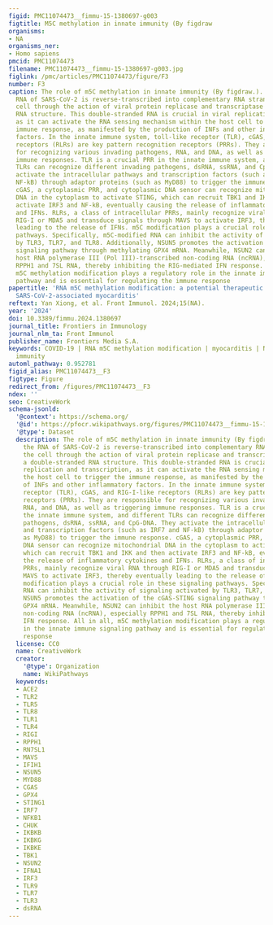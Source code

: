 ```yaml
---
figid: PMC11074473__fimmu-15-1380697-g003
figtitle: M5C methylation in innate immunity (By figdraw
organisms:
- NA
organisms_ner:
- Homo sapiens
pmcid: PMC11074473
filename: PMC11074473__fimmu-15-1380697-g003.jpg
figlink: /pmc/articles/PMC11074473/figure/F3
number: F3
caption: The role of m5C methylation in innate immunity (By figdraw.). First, the
  RNA of SARS-CoV-2 is reverse-transcribed into complementary RNA strands within the
  cell through the action of viral protein replicase and transcriptase to form a double-stranded
  RNA structure. This double-stranded RNA is crucial in viral replication and transcription,
  as it can activate the RNA sensing mechanism within the host cell to trigger the
  immune response, as manifested by the production of INFs and other inflammatory
  factors. In the innate immune system, toll-like receptor (TLR), cGAS, and RIG-I-like
  receptors (RLRs) are key pattern recognition receptors (PRRs). They are responsible
  for recognizing various invading pathogens, RNA, and DNA, as well as triggering
  immune responses. TLR is a crucial PRR in the innate immune system, and different
  TLRs can recognize different invading pathogens, dsRNA, ssRNA, and CpG-DNA. They
  activate the intracellular pathways and transcription factors (such as IRF7 and
  NF-kB) through adaptor proteins (such as MyD88) to trigger the immune response.
  cGAS, a cytoplasmic PRR, and cytoplasmic DNA sensor can recognize mitochondrial
  DNA in the cytoplasm to activate STING, which can recruit TBK1 and IKK and then
  activate IRF3 and NF-kB, eventually causing the release of inflammatory cytokines
  and IFNs. RLRs, a class of intracellular PRRs, mainly recognize viral RNA through
  RIG-I or MDA5 and transduce signals through MAVS to activate IRF3, thereby eventually
  leading to the release of IFNs. m5C modification plays a crucial role in these signaling
  pathways. Specifically, m5C-modified RNA can inhibit the activity of signaling activated
  by TLR3, TLR7, and TLR8. Additionally, NSUN5 promotes the activation of the cGAS-STING
  signaling pathway through methylating GPX4 mRNA. Meanwhile, NSUN2 can inhibit the
  host RNA polymerase III (Pol III)-transcribed non-coding RNA (ncRNA), especially
  RPPH1 and 7SL RNA, thereby inhibiting the RIG-mediated IFN response. All in all,
  m5C methylation modification plays a regulatory role in the innate immune signaling
  pathway and is essential for regulating the immune response
papertitle: 'RNA m5C methylation modification: a potential therapeutic target for
  SARS-CoV-2-associated myocarditis'
reftext: Yan Xiong, et al. Front Immunol. 2024;15(NA).
year: '2024'
doi: 10.3389/fimmu.2024.1380697
journal_title: Frontiers in Immunology
journal_nlm_ta: Front Immunol
publisher_name: Frontiers Media S.A.
keywords: COVID-19 | RNA m5C methylation modification | myocarditis | NSun2 | innate
  immunity
automl_pathway: 0.952781
figid_alias: PMC11074473__F3
figtype: Figure
redirect_from: /figures/PMC11074473__F3
ndex: ''
seo: CreativeWork
schema-jsonld:
  '@context': https://schema.org/
  '@id': https://pfocr.wikipathways.org/figures/PMC11074473__fimmu-15-1380697-g003.html
  '@type': Dataset
  description: The role of m5C methylation in innate immunity (By figdraw.). First,
    the RNA of SARS-CoV-2 is reverse-transcribed into complementary RNA strands within
    the cell through the action of viral protein replicase and transcriptase to form
    a double-stranded RNA structure. This double-stranded RNA is crucial in viral
    replication and transcription, as it can activate the RNA sensing mechanism within
    the host cell to trigger the immune response, as manifested by the production
    of INFs and other inflammatory factors. In the innate immune system, toll-like
    receptor (TLR), cGAS, and RIG-I-like receptors (RLRs) are key pattern recognition
    receptors (PRRs). They are responsible for recognizing various invading pathogens,
    RNA, and DNA, as well as triggering immune responses. TLR is a crucial PRR in
    the innate immune system, and different TLRs can recognize different invading
    pathogens, dsRNA, ssRNA, and CpG-DNA. They activate the intracellular pathways
    and transcription factors (such as IRF7 and NF-kB) through adaptor proteins (such
    as MyD88) to trigger the immune response. cGAS, a cytoplasmic PRR, and cytoplasmic
    DNA sensor can recognize mitochondrial DNA in the cytoplasm to activate STING,
    which can recruit TBK1 and IKK and then activate IRF3 and NF-kB, eventually causing
    the release of inflammatory cytokines and IFNs. RLRs, a class of intracellular
    PRRs, mainly recognize viral RNA through RIG-I or MDA5 and transduce signals through
    MAVS to activate IRF3, thereby eventually leading to the release of IFNs. m5C
    modification plays a crucial role in these signaling pathways. Specifically, m5C-modified
    RNA can inhibit the activity of signaling activated by TLR3, TLR7, and TLR8. Additionally,
    NSUN5 promotes the activation of the cGAS-STING signaling pathway through methylating
    GPX4 mRNA. Meanwhile, NSUN2 can inhibit the host RNA polymerase III (Pol III)-transcribed
    non-coding RNA (ncRNA), especially RPPH1 and 7SL RNA, thereby inhibiting the RIG-mediated
    IFN response. All in all, m5C methylation modification plays a regulatory role
    in the innate immune signaling pathway and is essential for regulating the immune
    response
  license: CC0
  name: CreativeWork
  creator:
    '@type': Organization
    name: WikiPathways
  keywords:
  - ACE2
  - TLR2
  - TLR5
  - TLR8
  - TLR1
  - TLR4
  - RIGI
  - RPPH1
  - RN7SL1
  - MAVS
  - IFIH1
  - NSUN5
  - MYD88
  - CGAS
  - GPX4
  - STING1
  - IRF7
  - NFKB1
  - CHUK
  - IKBKB
  - IKBKG
  - IKBKE
  - TBK1
  - NSUN2
  - IFNA1
  - IRF3
  - TLR9
  - TLR7
  - TLR3
  - dsRNA
---
```

